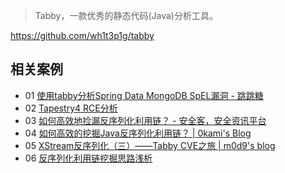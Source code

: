 > Tabby，一款优秀的静态代码(Java)分析工具。

https://github.com/wh1t3p1g/tabby


相关案例
---

- 01 [使用tabby分析Spring Data MongoDB SpEL漏洞 - 跳跳糖](https://tttang.com/archive/1647/)
- 02 [Tapestry4 RCE分析](https://xz.aliyun.com/t/11226#toc-4)
- 03 [如何高效地捡漏反序列化利用链？ - 安全客，安全资讯平台](https://www.anquanke.com/post/id/251814)
- 04 [如何高效的挖掘Java反序列化利用链？ | 0kami's Blog](https://blog.0kami.cn/2021/03/14/java-how-to-find-gadget-chains/)
- 05 [XStream反序列化（三）——Tabby CVE之旅 | m0d9's blog](https://m0d9.me/2021/08/29/XStream%E5%8F%8D%E5%BA%8F%E5%88%97%E5%8C%96%EF%BC%88%E4%B8%89%EF%BC%89%E2%80%94%E2%80%94Tabby%20CVE%E4%B9%8B%E6%97%85/)
- 06 [反序列化利用链挖掘思路浅析](https://cangqingzhe.github.io/2022/05/06/%E5%8F%8D%E5%BA%8F%E5%88%97%E5%8C%96%E5%88%A9%E7%94%A8%E9%93%BE%E6%8C%96%E6%8E%98%E6%80%9D%E8%B7%AF%E6%B5%85%E6%9E%90/)
